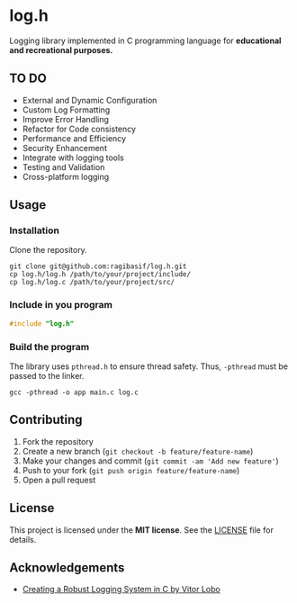 # log.h

Logging library implemented in C programming language for **educational and
recreational purposes.**

## TO DO

- External and Dynamic Configuration
- Custom Log Formatting
- Improve Error Handling
- Refactor for Code consistency
- Performance and Efficiency
- Security Enhancement
- Integrate with logging tools
- Testing and Validation
- Cross-platform logging

## Usage

### Installation

Clone the repository.

```shell
git clone git@github.com:ragibasif/log.h.git
cp log.h/log.h /path/to/your/project/include/
cp log.h/log.c /path/to/your/project/src/
```

### Include in you program

```c
#include "log.h"
```

### Build the program

The library uses `pthread.h` to ensure thread safety. Thus, `-pthread` must be
passed to the linker.

```shell
gcc -pthread -o app main.c log.c
```

## Contributing

1. Fork the repository
2. Create a new branch (`git checkout -b feature/feature-name`)
3. Make your changes and commit (`git commit -am 'Add new feature'`)
4. Push to your fork (`git push origin feature/feature-name`)
5. Open a pull request

## License

This project is licensed under the **MIT license**. See the [LICENSE](LICENSE) file for details.

## Acknowledgements

- [Creating a Robust Logging System in C by Vitor Lobo](https://dev.to/scovl/creating-a-robust-logging-system-in-c-2fg6)

